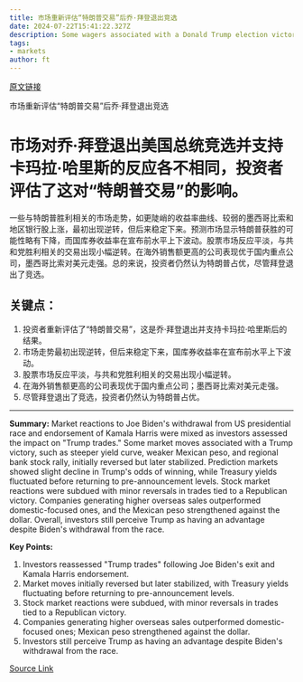 ```yaml
---
title: 市场重新评估“特朗普交易”后乔·拜登退出竞选
date: 2024-07-22T15:41:22.327Z
description: Some wagers associated with a Donald Trump election victory suffer setback
tags: 
- markets
author: ft
---
```


[原文链接](https://ft.com/content/a2f1050b-4f75-4b3e-b5a0-f0055312c10f)

市场重新评估“特朗普交易”后乔·拜登退出竞选

# 市场对乔·拜登退出美国总统竞选并支持卡玛拉·哈里斯的反应各不相同，投资者评估了这对“特朗普交易”的影响。

一些与特朗普胜利相关的市场走势，如更陡峭的收益率曲线、较弱的墨西哥比索和地区银行股上涨，最初出现逆转，但后来稳定下来。预测市场显示特朗普获胜的可能性略有下降，而国库券收益率在宣布前水平上下波动。股票市场反应平淡，与共和党胜利相关的交易出现小幅逆转。在海外销售额更高的公司表现优于国内重点公司，墨西哥比索对美元走强。总的来说，投资者仍然认为特朗普占优，尽管拜登退出了竞选。

## 关键点：

1. 投资者重新评估了“特朗普交易”，这是乔·拜登退出并支持卡玛拉·哈里斯后的结果。
2. 市场走势最初出现逆转，但后来稳定下来，国库券收益率在宣布前水平上下波动。
3. 股票市场反应平淡，与共和党胜利相关的交易出现小幅逆转。
4. 在海外销售额更高的公司表现优于国内重点公司；墨西哥比索对美元走强。
5. 尽管拜登退出了竞选，投资者仍然认为特朗普占优。

---

 **Summary:** 
Market reactions to Joe Biden's withdrawal from US presidential race and endorsement of Kamala Harris were mixed as investors assessed the impact on "Trump trades." Some market moves associated with a Trump victory, such as steeper yield curve, weaker Mexican peso, and regional bank stock rally, initially reversed but later stabilized. Prediction markets showed slight decline in Trump's odds of winning, while Treasury yields fluctuated before returning to pre-announcement levels. Stock market reactions were subdued with minor reversals in trades tied to a Republican victory. Companies generating higher overseas sales outperformed domestic-focused ones, and the Mexican peso strengthened against the dollar. Overall, investors still perceive Trump as having an advantage despite Biden's withdrawal from the race.

**Key Points:**
1. Investors reassessed "Trump trades" following Joe Biden's exit and Kamala Harris endorsement.
2. Market moves initially reversed but later stabilized, with Treasury yields fluctuating before returning to pre-announcement levels.
3. Stock market reactions were subdued, with minor reversals in trades tied to a Republican victory.
4. Companies generating higher overseas sales outperformed domestic-focused ones; Mexican peso strengthened against the dollar.
5. Investors still perceive Trump as having an advantage despite Biden's withdrawal from the race.

[Source Link](https://ft.com/content/a2f1050b-4f75-4b3e-b5a0-f0055312c10f)

